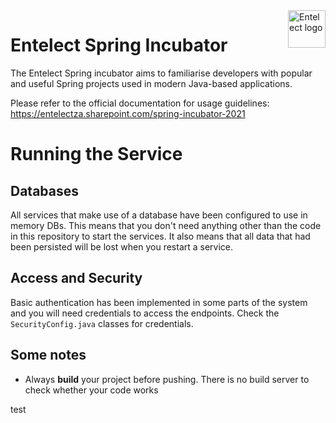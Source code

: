 <a href="https://www.entelect.co.za">
    <img src="https://avatars.githubusercontent.com/u/8133921?s=200&v=4" alt="Entelect logo" title="Entelect" align="right" height="60" />
</a>

# Entelect Spring Incubator

The Entelect Spring incubator aims to familiarise developers with popular and useful Spring projects used in modern Java-based applications.

Please refer to the official documentation for usage guidelines: https://entelectza.sharepoint.com/spring-incubator-2021

# Running the Service

## Databases

All services that make use of a database have been configured to use in memory DBs.
This means that you don't need anything other than the code in this repository to start the services.
It also means that all data that had been persisted will be lost when you restart a service.

## Access and Security

Basic authentication has been implemented in some parts of the system and you will need credentials to access the endpoints.
Check the `SecurityConfig.java` classes for credentials.

## Some notes

- Always <b>build</b> your project before pushing. There is no build server to check whether your code works

test
